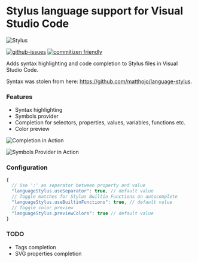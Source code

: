 # Stylus language support for Visual Studio Code

![Stylus](https://github.com/d4rkr00t/language-stylus/raw/master/assets/icon.png)

[![github-issues](https://img.shields.io/github/issues/d4rkr00t/language-stylus.svg)](https://github.com/d4rkr00t/language-stylus/issues)
[![commitizen friendly](https://img.shields.io/badge/commitizen-friendly-brightgreen.svg)](http://commitizen.github.io/cz-cl)

Adds syntax highlighting and code completion to Stylus files in Visual Studio Code.

Syntax was stolen from here: https://github.com/matthojo/language-stylus.

### Features

* Syntax highlighting
* Symbols provider
* Completion for selectors, properties, values, variables, functions etc.
* Color preview

![Completion in Action](https://github.com/d4rkr00t/language-stylus/raw/master/assets/completion.gif)

![Symbols Provider in Action](https://github.com/d4rkr00t/language-stylus/raw/master/assets/symbols.gif)

### Configuration
```js
{
  // Use ':' as separator between property and value
  "languageStylus.useSeparator": true, // default value
  // Toggle matches for Stylus Builtin Functions on autocomplete
  "languageStylus.useBuiltinFunctions": true, // default value
  // Toggle color preview
  "languageStylus.previewColors": true // default value
}
```

### TODO
* Tags completion
* SVG properties completion
